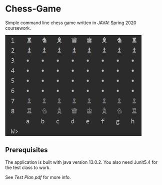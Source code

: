 # Chess-Game
Simple command line chess game written in JAVA! Spring 2020 coursework.

![game screenshot](screenshot.jpg?raw=true "Optional Title")

## Prerequisites
The application is built with java version 13.0.2.
You also need Junit5.4 for the test class to work.

See *Test Plan.pdf* for more info.
